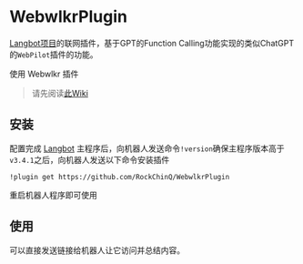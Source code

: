 # WebwlkrPlugin

[Langbot项目](https://github.com/RockChinQ/LangBot)的联网插件，基于GPT的Function Calling功能实现的类似ChatGPT的`WebPilot`插件的功能。

使用 Webwlkr 插件

> 请先阅读[此Wiki](https://docs.langbot.app/plugin/plugin-intro.html)

## 安装

配置完成 [Langbot](https://github.com/RockChinQ/Langbot) 主程序后，向机器人发送命令`!version`确保主程序版本高于`v3.4.1`之后，向机器人发送以下命令安装插件

```
!plugin get https://github.com/RockChinQ/WebwlkrPlugin
```

重启机器人程序即可使用

## 使用

可以直接发送链接给机器人让它访问并总结内容。
